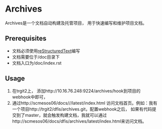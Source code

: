 # Archives

Archives是一个文档自动构建及托管项目， 用于快速编写和维护项目文档。

## Prerequisites
- 文档必须使用[reStructuredText](http://docutils.sourceforge.net/rst.html)编写
- 文档需要位于/doc目录下
- 文档入口为/doc/index.rst

## Usage
1. 在trgit2上， 添加http://10.16.76.248:9224/archives/hook到项目的webhook中即可，
2. 通过http://scmesos06/docs/<GROUP>/<PROJECT>/latest/index.html 访问文档首页。例如：我有一个项目http://trgit2/dfis/archives.git，配置webhook之后，
如果有代码提交到了master，就会触发构建文档，我就可以通过http://scmesos06/docs/dfis/archives/latest/index.html来访问文档。